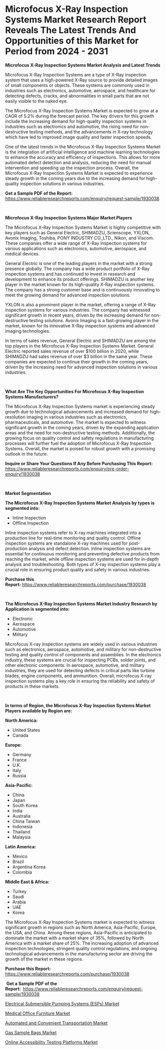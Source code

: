 <p><h1>Microfocus X-Ray Inspection Systems Market Research Report Reveals The Latest Trends And Opportunities of this Market for Period from 2024 - 2031</h1></p><p><strong>Microfocus X-Ray Inspection Systems Market Analysis and Latest Trends</strong></p>
<p><p>Microfocus X-Ray Inspection Systems are a type of X-Ray inspection system that uses a high-powered X-Ray source to provide detailed images of small components or objects. These systems are commonly used in industries such as electronics, automotive, aerospace, and healthcare for detecting defects, cracks, and abnormalities in small parts that are not easily visible to the naked eye.</p><p>The Microfocus X-Ray Inspection Systems Market is expected to grow at a CAGR of 5.2% during the forecast period. The key drivers for this growth include the increasing demand for high-quality inspection systems in industries such as electronics and automotive, the rising need for non-destructive testing methods, and the advancements in X-ray technology which have led to improved image quality and faster inspection speeds.</p><p>One of the latest trends in the Microfocus X-Ray Inspection Systems Market is the integration of artificial intelligence and machine learning technologies to enhance the accuracy and efficiency of inspections. This allows for more automated defect detection and analysis, reducing the need for manual intervention and speeding up the inspection process. Overall, the Microfocus X-Ray Inspection Systems Market is expected to experience steady growth in the coming years due to the increasing demand for high-quality inspection solutions in various industries.</p></p>
<p><strong>Get a Sample PDF of the Report:&nbsp;</strong> <a href="https://www.reliableresearchreports.com/enquiry/request-sample/1930038">https://www.reliableresearchreports.com/enquiry/request-sample/1930038</a></p>
<p>&nbsp;</p>
<p><strong>Microfocus X-Ray Inspection Systems Major Market Players</strong></p>
<p><p>The Microfocus X-Ray Inspection Systems Market is highly competitive with key players such as General Electric, SHIMADZU, Scienscope, YXLON, Avonix Imaging, Toshiba, PONY INDUSTRY CO.,LTD., Nikon, and Viscom. These companies offer a wide range of X-Ray inspection systems for various applications such as electronics, automotive, aerospace, and medical devices.</p><p>General Electric is one of the leading players in the market with a strong presence globally. The company has a wide product portfolio of X-Ray inspection systems and has continued to invest in research and development to enhance its product offerings. SHIMADZU is another key player in the market known for its high-quality X-Ray inspection systems. The company has a strong customer base and is continuously innovating to meet the growing demand for advanced inspection solutions.</p><p>YXLON is also a prominent player in the market, offering a range of X-Ray inspection systems for various industries. The company has witnessed significant growth in recent years, driven by the increasing demand for non-destructive testing solutions. Avonix Imaging is a fast-growing player in the market, known for its innovative X-Ray inspection systems and advanced imaging technologies.</p><p>In terms of sales revenue, General Electric and SHIMADZU are among the top players in the Microfocus X-Ray Inspection Systems Market. General Electric reported sales revenue of over $100 billion in 2020, while SHIMADZU had sales revenue of over $3 billion in the same year. These companies are expected to continue their growth in the coming years, driven by the increasing need for advanced inspection solutions in various industries.</p></p>
<p>&nbsp;</p>
<p><strong>What Are The Key Opportunities For Microfocus X-Ray Inspection Systems Manufacturers?</strong></p>
<p><p>The Microfocus X-Ray Inspection Systems market is experiencing steady growth due to technological advancements and increased demand for high-resolution imaging in various industries such as electronics, pharmaceuticals, and automotive. The market is expected to witness significant growth in the coming years, driven by the expanding application areas and the need for non-destructive testing methods. Additionally, the growing focus on quality control and safety regulations in manufacturing processes will further fuel the adoption of Microfocus X-Ray Inspection Systems. Overall, the market is poised for robust growth with a promising outlook in the future.</p></p>
<p><strong>Inquire or Share Your Questions If Any Before Purchasing This Report:</strong> <a href="https://www.reliableresearchreports.com/enquiry/pre-order-enquiry/1930038">https://www.reliableresearchreports.com/enquiry/pre-order-enquiry/1930038</a></p>
<p>&nbsp;</p>
<p><strong>Market Segmentation</strong></p>
<p><strong>The Microfocus X-Ray Inspection Systems Market Analysis by types is segmented into:</strong></p>
<p><ul><li>Inline Inspection</li><li>Offline Inspection</li></ul></p>
<p><p>Inline inspection systems refer to X-ray machines integrated into a production line for real-time monitoring and quality control. Offline inspection systems are standalone X-ray machines used for post-production analysis and defect detection. Inline inspection systems are essential for continuous monitoring and preventing defective products from reaching the market, while offline inspection systems are used for in-depth analysis and troubleshooting. Both types of X-ray inspection systems play a crucial role in ensuring product quality and safety in various industries.</p></p>
<p><strong>Purchase this Report:&nbsp;</strong><a href="https://www.reliableresearchreports.com/purchase/1930038">https://www.reliableresearchreports.com/purchase/1930038</a></p>
<p>&nbsp;</p>
<p><strong>The Microfocus X-Ray Inspection Systems Market Industry Research by Application is segmented into:</strong></p>
<p><ul><li>Electronic</li><li>Aerospace</li><li>Automotive</li><li>Military</li></ul></p>
<p><p>Microfocus X-ray inspection systems are widely used in various industries such as electronics, aerospace, automotive, and military for non-destructive testing and quality control of components and assemblies. In the electronics industry, these systems are crucial for inspecting PCBs, solder joints, and other electronic components. In aerospace, automotive, and military industries, they are used for detecting defects in critical parts like turbine blades, engine components, and ammunition. Overall, microfocus X-ray inspection systems play a key role in ensuring the reliability and safety of products in these markets.</p></p>
<p>&nbsp;</p>
<p><strong>In terms of Region, the Microfocus X-Ray Inspection Systems Market Players available by Region are:</strong></p>
<p>
    <p> <strong> North America: </strong>
        <ul>
            <li>United States</li>
            <li>Canada</li>
        </ul>
        </p> 
    <p> <strong> Europe: </strong>
        <ul>
            <li>Germany</li>
            <li>France</li>
            <li>U.K.</li>
            <li>Italy</li>
            <li>Russia</li>
        </ul>
        </p> 
    <p> <strong> Asia-Pacific: </strong>
        <ul>
            <li>China</li>
            <li>Japan</li>
            <li>South Korea</li>
            <li>India</li>
            <li>Australia</li>
            <li>China Taiwan</li>
            <li>Indonesia</li>
            <li>Thailand</li>
            <li>Malaysia</li>
        </ul>
        </p> 
    <p> <strong> Latin America: </strong>
        <ul>
            <li>Mexico</li>
            <li>Brazil</li>
            <li>Argentina Korea</li>
            <li>Colombia</li>
        </ul>
        </p> 
    <p> <strong> Middle East & Africa: </strong>
        <ul>
            <li>Turkey</li>
            <li>Saudi</li>
            <li>Arabia</li>
            <li>UAE</li>
            <li>Korea</li>
        </ul>
    </p>
    </p>
<p><p>The Microfocus X-Ray Inspection Systems market is expected to witness significant growth in regions such as North America, Asia-Pacific, Europe, the USA, and China. Among these regions, Asia-Pacific is anticipated to dominate the market with a market share of 35%, followed by North America with a market share of 25%. The increasing adoption of advanced inspection technologies, stringent quality control regulations, and ongoing technological advancements in the manufacturing sector are driving the growth of the market in these regions.</p></p>
<p><strong>Purchase this Report: </strong><a href="https://www.reliableresearchreports.com/purchase/1930038">https://www.reliableresearchreports.com/purchase/1930038</a></p>
<p>&nbsp;<strong>Get a Sample PDF of the Report:&nbsp;&nbsp;</strong><a href="https://www.reliableresearchreports.com/enquiry/request-sample/1930038">https://www.reliableresearchreports.com/enquiry/request-sample/1930038</a></p>
<p><strong></strong></p>
<p><p><a href="https://github.com/danielneavesallisons03mba/Market-Research-Report-List-1/blob/main/electrical-submersible-pumping-systems-esps-market.md">Electrical Submersible Pumping Systems (ESPs) Market</a></p><p><a href="https://view.publitas.com/reportprime-1/medical-office-furniture-market-size-growing-and-forecasted-for-period-from-2024-2031-and-provides-complete-market-analysis-of-this-market/">Medical Office Furniture Market</a></p><p><a href="https://cat-emmental-94b.notion.site/Automated-and-Convenient-Transportation-Market-Size-and-Examines-its-Market-Scope-with-a-Primary-F-08b4f1c9211d4518b6c2b6656250189d">Automated and Convenient Transportation Market</a></p><p><a href="https://view.publitas.com/reportprime-1/gas-sample-bags-market-research-report-reveals-the-latest-trends-and-opportunities-of-this-market-for-period-from-2024-2031/">Gas Sample Bags Market</a></p><p><a href="https://silk-columnist-571.notion.site/Online-Accessibility-Testing-Platforms-Market-Research-Report-Provides-Critical-Insights-that-can-he-c82b9fc1a3ec412586547f020178cc05">Online Accessibility Testing Platforms Market</a></p></p>